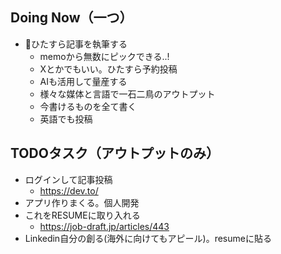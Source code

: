 ## Doing Now（一つ）

- 🌟ひたすら記事を執筆する
    - memoから無数にピックできる..!
    - Xとかでもいい。ひたすら予約投稿
    - AIも活用して量産する
    - 様々な媒体と言語で一石二鳥のアウトプット
    - 今書けるものを全て書く
    - 英語でも投稿

## TODOタスク（アウトプットのみ）

- ログインして記事投稿
    - https://dev.to/
- アプリ作りまくる。個人開発
- これをRESUMEに取り入れる
    - https://job-draft.jp/articles/443
- Linkedin自分の創る(海外に向けてもアピール)。resumeに貼る
